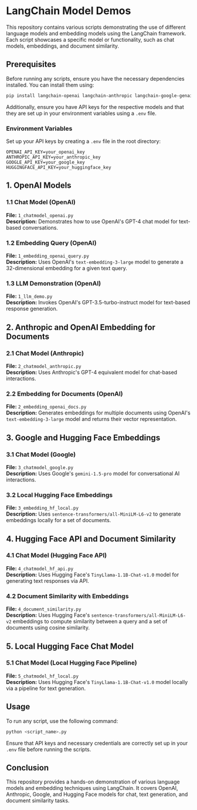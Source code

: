 # LangChain Model Demos

This repository contains various scripts demonstrating the use of different language models and embedding models using the LangChain framework. Each script showcases a specific model or functionality, such as chat models, embeddings, and document similarity.

## Prerequisites

Before running any scripts, ensure you have the necessary dependencies installed. You can install them using:

```sh
pip install langchain-openai langchain-anthropic langchain-google-genai langchain-huggingface scikit-learn python-dotenv
```

Additionally, ensure you have API keys for the respective models and that they are set up in your environment variables using a `.env` file.

### Environment Variables
Set up your API keys by creating a `.env` file in the root directory:
```env
OPENAI_API_KEY=your_openai_key
ANTHROPIC_API_KEY=your_anthropic_key
GOOGLE_API_KEY=your_google_key
HUGGINGFACE_API_KEY=your_huggingface_key
```

## 1. OpenAI Models

### 1.1 Chat Model (OpenAI)
**File:** `1_chatmodel_openai.py`  
**Description:** Demonstrates how to use OpenAI's GPT-4 chat model for text-based conversations.

### 1.2 Embedding Query (OpenAI)
**File:** `1_embedding_openai_query.py`  
**Description:** Uses OpenAI's `text-embedding-3-large` model to generate a 32-dimensional embedding for a given text query.

### 1.3 LLM Demonstration (OpenAI)
**File:** `1_llm_demo.py`  
**Description:** Invokes OpenAI's GPT-3.5-turbo-instruct model for text-based response generation.

## 2. Anthropic and OpenAI Embedding for Documents

### 2.1 Chat Model (Anthropic)
**File:** `2_chatmodel_anthropic.py`  
**Description:** Uses Anthropic's GPT-4 equivalent model for chat-based interactions.

### 2.2 Embedding for Documents (OpenAI)
**File:** `2_embedding_openai_docs.py`  
**Description:** Generates embeddings for multiple documents using OpenAI's `text-embedding-3-large` model and returns their vector representation.

## 3. Google and Hugging Face Embeddings

### 3.1 Chat Model (Google)
**File:** `3_chatmodel_google.py`  
**Description:** Uses Google's `gemini-1.5-pro` model for conversational AI interactions.

### 3.2 Local Hugging Face Embeddings
**File:** `3_embedding_hf_local.py`  
**Description:** Uses `sentence-transformers/all-MiniLM-L6-v2` to generate embeddings locally for a set of documents.

## 4. Hugging Face API and Document Similarity

### 4.1 Chat Model (Hugging Face API)
**File:** `4_chatmodel_hf_api.py`  
**Description:** Uses Hugging Face's `TinyLlama-1.1B-Chat-v1.0` model for generating text responses via API.

### 4.2 Document Similarity with Embeddings
**File:** `4_document_similarity.py`  
**Description:** Uses Hugging Face's `sentence-transformers/all-MiniLM-L6-v2` embeddings to compute similarity between a query and a set of documents using cosine similarity.

## 5. Local Hugging Face Chat Model

### 5.1 Chat Model (Local Hugging Face Pipeline)
**File:** `5_chatmodel_hf_local.py`  
**Description:** Uses Hugging Face's `TinyLlama-1.1B-Chat-v1.0` model locally via a pipeline for text generation.

## Usage

To run any script, use the following command:

```sh
python <script_name>.py
```

Ensure that API keys and necessary credentials are correctly set up in your `.env` file before running the scripts.

## Conclusion

This repository provides a hands-on demonstration of various language models and embedding techniques using LangChain. It covers OpenAI, Anthropic, Google, and Hugging Face models for chat, text generation, and document similarity tasks.
